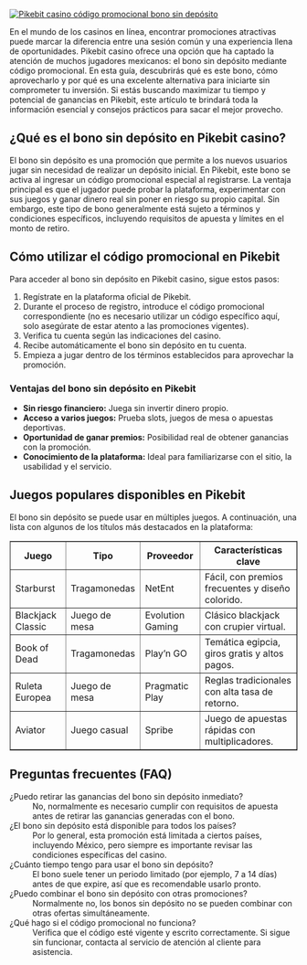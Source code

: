 [![Pikebit casino código promocional bono sin depósito](https://123-caf.pages.dev/gitsignup.png)](https://vrmoo.ru/Bt82HjjY)

<p>En el mundo de los casinos en línea, encontrar promociones atractivas puede marcar la diferencia entre una sesión común y una experiencia llena de oportunidades. Pikebit casino ofrece una opción que ha captado la atención de muchos jugadores mexicanos: el bono sin depósito mediante código promocional. En esta guía, descubrirás qué es este bono, cómo aprovecharlo y por qué es una excelente alternativa para iniciarte sin comprometer tu inversión. Si estás buscando maximizar tu tiempo y potencial de ganancias en Pikebit, este artículo te brindará toda la información esencial y consejos prácticos para sacar el mejor provecho.</p>  <h2>¿Qué es el bono sin depósito en Pikebit casino?</h2> <p>El bono sin depósito es una promoción que permite a los nuevos usuarios jugar sin necesidad de realizar un depósito inicial. En Pikebit, este bono se activa al ingresar un código promocional especial al registrarse. La ventaja principal es que el jugador puede probar la plataforma, experimentar con sus juegos y ganar dinero real sin poner en riesgo su propio capital. Sin embargo, este tipo de bono generalmente está sujeto a términos y condiciones específicos, incluyendo requisitos de apuesta y límites en el monto de retiro.</p>  <h2>Cómo utilizar el código promocional en Pikebit</h2> <p>Para acceder al bono sin depósito en Pikebit casino, sigue estos pasos:</p> <ol>   <li>Regístrate en la plataforma oficial de Pikebit.</li>   <li>Durante el proceso de registro, introduce el código promocional correspondiente (no es necesario utilizar un código específico aquí, solo asegúrate de estar atento a las promociones vigentes).</li>   <li>Verifica tu cuenta según las indicaciones del casino.</li>   <li>Recibe automáticamente el bono sin depósito en tu cuenta.</li>   <li>Empieza a jugar dentro de los términos establecidos para aprovechar la promoción.</li> </ol>  <h3>Ventajas del bono sin depósito en Pikebit</h3> <ul>   <li><strong>Sin riesgo financiero:</strong> Juega sin invertir dinero propio.</li>   <li><strong>Acceso a varios juegos:</strong> Prueba slots, juegos de mesa o apuestas deportivas.</li>   <li><strong>Oportunidad de ganar premios:</strong> Posibilidad real de obtener ganancias con la promoción.</li>   <li><strong>Conocimiento de la plataforma:</strong> Ideal para familiarizarse con el sitio, la usabilidad y el servicio.</li> </ul>  <h2>Juegos populares disponibles en Pikebit</h2> <p>El bono sin depósito se puede usar en múltiples juegos. A continuación, una lista con algunos de los títulos más destacados en la plataforma:</p> <table border="1" cellpadding="5" cellspacing="0">   <thead>     <tr>       <th>Juego</th>       <th>Tipo</th>       <th>Proveedor</th>       <th>Características clave</th>     </tr>   </thead>   <tbody>     <tr>       <td>Starburst</td>       <td>Tragamonedas</td>       <td>NetEnt</td>       <td>Fácil, con premios frecuentes y diseño colorido.</td>     </tr>     <tr>       <td>Blackjack Classic</td>       <td>Juego de mesa</td>       <td>Evolution Gaming</td>       <td>Clásico blackjack con crupier virtual.</td>     </tr>     <tr>       <td>Book of Dead</td>       <td>Tragamonedas</td>       <td>Play’n GO</td>       <td>Temática egipcia, giros gratis y altos pagos.</td>     </tr>     <tr>       <td>Ruleta Europea</td>       <td>Juego de mesa</td>       <td>Pragmatic Play</td>       <td>Reglas tradicionales con alta tasa de retorno.</td>     </tr>     <tr>       <td>Aviator</td>       <td>Juego casual</td>       <td>Spribe</td>       <td>Juego de apuestas rápidas con multiplicadores.</td>     </tr>   </tbody> </table>  <h2>Preguntas frecuentes (FAQ)</h2> <dl>   <dt>¿Puedo retirar las ganancias del bono sin depósito inmediato?</dt>   <dd>No, normalmente es necesario cumplir con requisitos de apuesta antes de retirar las ganancias generadas con el bono.</dd>    <dt>¿El bono sin depósito está disponible para todos los países?</dt>   <dd>Por lo general, esta promoción está limitada a ciertos países, incluyendo México, pero siempre es importante revisar las condiciones específicas del casino.</dd>    <dt>¿Cuánto tiempo tengo para usar el bono sin depósito?</dt>   <dd>El bono suele tener un periodo limitado (por ejemplo, 7 a 14 días) antes de que expire, así que es recomendable usarlo pronto.</dd>    <dt>¿Puedo combinar el bono sin depósito con otras promociones?</dt>   <dd>Normalmente no, los bonos sin depósito no se pueden combinar con otras ofertas simultáneamente.</dd>    <dt>¿Qué hago si el código promocional no funciona?</dt>   <dd>Verifica que el código esté vigente y escrito correctamente. Si sigue sin funcionar, contacta al servicio de atención al cliente para asistencia.</dd> </dl>